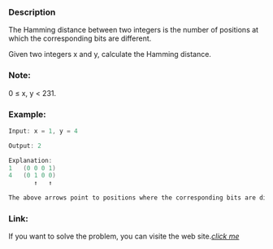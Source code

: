 ### Description
The Hamming distance between two integers is the number of positions at which the corresponding bits are different.

Given two integers x and y, calculate the Hamming distance.

### Note:
0 ≤ x, y < 231.

### Example:
```c
Input: x = 1, y = 4

Output: 2

Explanation:
1   (0 0 0 1)
4   (0 1 0 0)
       ↑   ↑

The above arrows point to positions where the corresponding bits are different.
```


### Link:

If you want to solve the problem, you can visite the web site.*[click me](https://leetcode.com/problems/hamming-distance/description/)*
